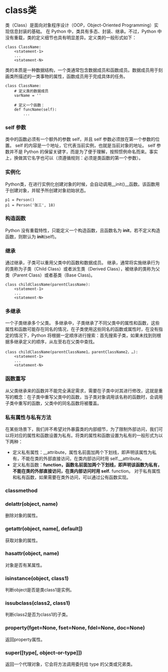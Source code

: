 # class类

类（Class）是面向对象程序设计（OOP，Object-Oriented Programming）实现信息封装的基础。
在 Python 中，类具有多态、封装、继承。不过，Python 中没有重载，类的定义细节也具有明显差异。定义类的一般形式如下：
```
class ClassName:
    <statement-1>
    ...
    <statement-N>
```
类的本质是一种数据结构，一个类通常包含数据成员和函数成员。数据成员用于刻画类所描述的一类事物的属性，函数成员用于完成具体的任务。
```
class ClassName:
    # 定义类的数据成员
    varName = ''

    # 定义一个函数： 
    def funcName(self):
        ...
```


### self 参数
类中的函数必须有一个额外的参数 self，并且 self 参数必须放在第一个参数的位置。
self 的内容是一个地址，它代表当前实例，也就是当前对象的地址。
self 参数并不是 Python 的保留关键字，而是为了便于理解，按照惯例命名而来。事实上，换做其它名字也可以（须遵循规则：必须是类函数的第一个参数）。


### 实例化
Python类，在进行实例化创建对象的时候，会自动调用__init()__函数。该函数用于创建对象，并赋予所创建对象初始状态。
```
p1 = Person()
p1 = Person('张三', 18)
```

### 构造函数
Python 没有重载特性，只能定义一个构造函数，且函数名为 __init__，若不定义构造函数，则默认为 __init__(self)。


### 继承
通过继承，子类可以重用父类中的函数和数据成员。
继承，通常将实施继承行为的类称为子类（Child Class）或者派生类（Derived Class），被继承的类称为父类（Parent Class）或者基类（Base Class)。
```
class childClassName(parentClassName):
    <statement-1>
    ...
    <statement-N>
```


### 多继承
一个子类继承多个父类。
多继承中，子类继承了不同父类中的属性和函数，这些属性和函数可能存在同名的情况，在子类使用这些同名的函数或属性时，在没有指定的情况下，Python 将根据一定顺序进行搜索：首先搜索子类，如果未找到则根据多继承定义的顺序，从左至右在父类中查找。
```
class childClassName(parentClassName1，parentClassName2，…):
    <statement-1>
    ...
    <statement-N>
```


### 函数重写
从父类继承来的函数并不能完全满足需求，需要在子类中对其进行修改，这就是重写的概念：在子类中重写父类中的函数，当子类对象调用该名称的函数时，会调用子类中重写的函数，父类中的同名函数将被覆盖。


### 私有属性与私有方法
在某些场景下，我们并不希望对外暴露类的内部细节，为了限制外部访问，我们可以将对应的属性和函数设置为私有。将类的属性和函数设置为私有的一般形式为以下两种：
* 定义私有属性：__attribute，属性名前面加两个下划线，即声明该属性为私有，不能在类的外部直接访问，在类内部访问时用 self.__attribute。
* 定义私有函数：__function，函数名前面加两个下划线，即声明该函数为私有，不能在类的外部直接访问，在类内部访问时用 self.__ function。
对于私有属性和私有函数，如果需要在类外访问，可以通过公有函数实现。


### classmethod



### delattr(object, name)
删除对象的属性。


### getattr(object, name[, default])
获取对象的属性。


### hasattr(object, name)
对象是否有某属性。


### isinstance(object, class1)
判断object是否是类class1是实例。


### issubclass(class2, class1)
判断class2是否为class1的子类。


### property(fget=None, fset=None, fdel=None, doc=None)
返回property属性。


### super([type[, object-or-type]])
返回一个代理对象，它会将方法调用委托给 type 的父类或兄弟类。












